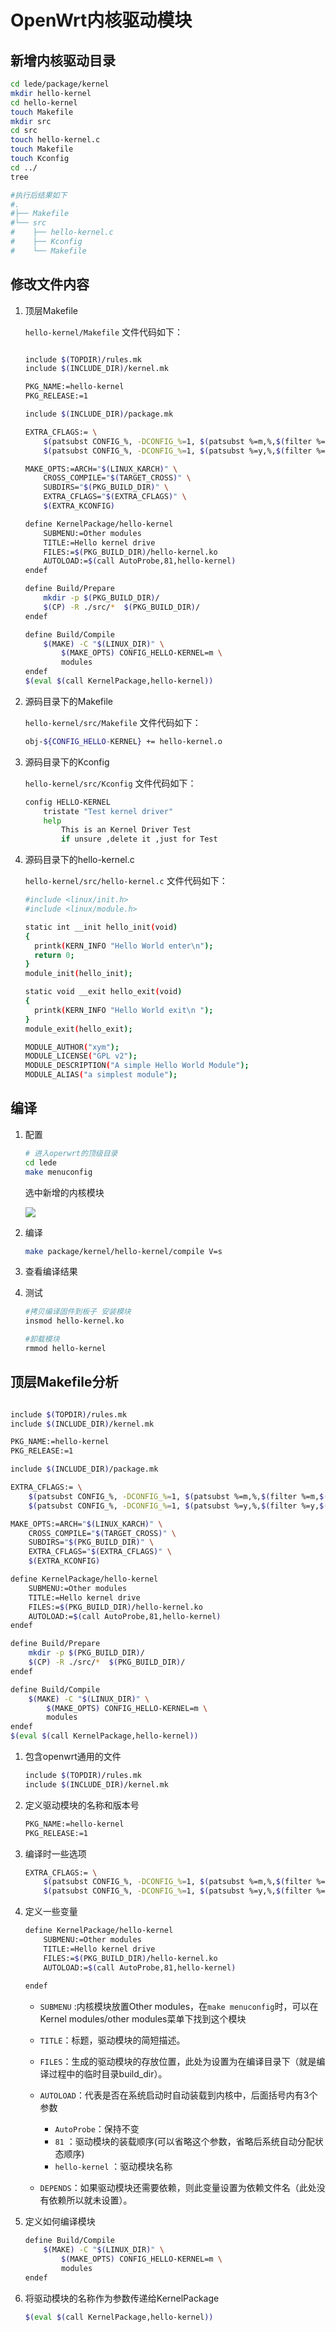 # OpenWrt内核驱动模块

## 新增内核驱动目录

```bash
cd lede/package/kernel
mkdir hello-kernel
cd hello-kernel
touch Makefile 
mkdir src 
cd src
touch hello-kernel.c
touch Makefile
touch Kconfig
cd ../
tree

#执行后结果如下
#.
#├── Makefile
#└── src
#    ├── hello-kernel.c
#    ├── Kconfig
#    └── Makefile

```

## 修改文件内容

1. 顶层Makefile

   `hello-kernel/Makefile` 文件代码如下：

   ```bash
   
   include $(TOPDIR)/rules.mk
   include $(INCLUDE_DIR)/kernel.mk
   
   PKG_NAME:=hello-kernel 
   PKG_RELEASE:=1
   
   include $(INCLUDE_DIR)/package.mk
   
   EXTRA_CFLAGS:= \
       $(patsubst CONFIG_%, -DCONFIG_%=1, $(patsubst %=m,%,$(filter %=m,$(EXTRA_KCONFIG)))) \
       $(patsubst CONFIG_%, -DCONFIG_%=1, $(patsubst %=y,%,$(filter %=y,$(EXTRA_KCONFIG))))  \
   
   MAKE_OPTS:=ARCH="$(LINUX_KARCH)" \
       CROSS_COMPILE="$(TARGET_CROSS)" \
       SUBDIRS="$(PKG_BUILD_DIR)" \
       EXTRA_CFLAGS="$(EXTRA_CFLAGS)" \
       $(EXTRA_KCONFIG)
   
   define KernelPackage/hello-kernel
       SUBMENU:=Other modules
       TITLE:=Hello kernel drive 
       FILES:=$(PKG_BUILD_DIR)/hello-kernel.ko
       AUTOLOAD:=$(call AutoProbe,81,hello-kernel)
   endef
   
   define Build/Prepare
       mkdir -p $(PKG_BUILD_DIR)/
       $(CP) -R ./src/*  $(PKG_BUILD_DIR)/
   endef
   
   define Build/Compile
       $(MAKE) -C "$(LINUX_DIR)" \
           $(MAKE_OPTS) CONFIG_HELLO-KERNEL=m \
           modules
   endef
   $(eval $(call KernelPackage,hello-kernel))
   
   ```

   

2. 源码目录下的Makefile

   `hello-kernel/src/Makefile` 文件代码如下：

   ```bash
   obj-${CONFIG_HELLO-KERNEL} += hello-kernel.o
   
   ```

   

3. 源码目录下的Kconfig

   `hello-kernel/src/Kconfig` 文件代码如下：

   ```bash
   config HELLO-KERNEL
       tristate "Test kernel driver"
       help
           This is an Kernel Driver Test
           if unsure ,delete it ,just for Test
   
   ```

   

4. 源码目录下的hello-kernel.c

   `hello-kernel/src/hello-kernel.c` 文件代码如下：

   ```bash
   #include <linux/init.h>
   #include <linux/module.h>
   
   static int __init hello_init(void)
   {
     printk(KERN_INFO "Hello World enter\n");
     return 0;
   }
   module_init(hello_init);
   
   static void __exit hello_exit(void)
   {
     printk(KERN_INFO "Hello World exit\n ");
   }
   module_exit(hello_exit);
   
   MODULE_AUTHOR("xym");
   MODULE_LICENSE("GPL v2");
   MODULE_DESCRIPTION("A simple Hello World Module");
   MODULE_ALIAS("a simplest module");
   
   ```

## 编译

1. 配置

   ```bash
   # 进入operwrt的顶级目录
   cd lede
   make menuconfig
   ```

   选中新增的内核模块 

   ![](media/image-20220826103635589.png)

2. 编译

   ```bash
   make package/kernel/hello-kernel/compile V=s
   ```

   

3. 查看编译结果

   

4. 测试

   ```bash
   #拷贝编译固件到板子 安装模块
   insmod hello-kernel.ko
   
   #卸载模块
   rmmod hello-kernel
   
   ```


## 顶层Makefile分析

```bash

include $(TOPDIR)/rules.mk
include $(INCLUDE_DIR)/kernel.mk

PKG_NAME:=hello-kernel 
PKG_RELEASE:=1

include $(INCLUDE_DIR)/package.mk

EXTRA_CFLAGS:= \
    $(patsubst CONFIG_%, -DCONFIG_%=1, $(patsubst %=m,%,$(filter %=m,$(EXTRA_KCONFIG)))) \
    $(patsubst CONFIG_%, -DCONFIG_%=1, $(patsubst %=y,%,$(filter %=y,$(EXTRA_KCONFIG))))  \

MAKE_OPTS:=ARCH="$(LINUX_KARCH)" \
    CROSS_COMPILE="$(TARGET_CROSS)" \
    SUBDIRS="$(PKG_BUILD_DIR)" \
    EXTRA_CFLAGS="$(EXTRA_CFLAGS)" \
    $(EXTRA_KCONFIG)

define KernelPackage/hello-kernel
    SUBMENU:=Other modules
    TITLE:=Hello kernel drive 
    FILES:=$(PKG_BUILD_DIR)/hello-kernel.ko
    AUTOLOAD:=$(call AutoProbe,81,hello-kernel)
endef

define Build/Prepare
    mkdir -p $(PKG_BUILD_DIR)/
    $(CP) -R ./src/*  $(PKG_BUILD_DIR)/
endef

define Build/Compile
    $(MAKE) -C "$(LINUX_DIR)" \
        $(MAKE_OPTS) CONFIG_HELLO-KERNEL=m \
        modules
endef
$(eval $(call KernelPackage,hello-kernel))
```

1. 包含openwrt通用的文件

   ```bash
   include $(TOPDIR)/rules.mk
   include $(INCLUDE_DIR)/kernel.mk
   ```

   

2. 定义驱动模块的名称和版本号

   ```bash
   PKG_NAME:=hello-kernel 
   PKG_RELEASE:=1
   ```

   

3. 编译时一些选项

   ```bash
   EXTRA_CFLAGS:= \
       $(patsubst CONFIG_%, -DCONFIG_%=1, $(patsubst %=m,%,$(filter %=m,$(EXTRA_KCONFIG)))) \
       $(patsubst CONFIG_%, -DCONFIG_%=1, $(patsubst %=y,%,$(filter %=y,$(EXTRA_KCONFIG))))  \
   ```

   

4. 定义一些变量

   ```bash
   define KernelPackage/hello-kernel
       SUBMENU:=Other modules
       TITLE:=Hello kernel drive 
       FILES:=$(PKG_BUILD_DIR)/hello-kernel.ko
       AUTOLOAD:=$(call AutoProbe,81,hello-kernel)
       
   endef
   ```

   - `SUBMENU` :内核模块放置Other modules，在`make menuconfig`时，可以在Kernel modules/other modules菜单下找到这个模块

   - `TITLE`：标题，驱动模块的简短描述。

   - `FILES`：生成的驱动模块的存放位置，此处为设置为在编译目录下（就是编译过程中的临时目录build_dir）。

   - `AUTOLOAD`：代表是否在系统启动时自动装载到内核中，后面括号内有3个参数

     - `AutoProbe`：保持不变
     - `81` ：驱动模块的装载顺序(可以省略这个参数，省略后系统自动分配状态顺序)
     - `hello-kernel` ：驱动模块名称

   - `DEPENDS`：如果驱动模块还需要依赖，则此变量设置为依赖文件名（此处没有依赖所以就未设置）。

     

5. 定义如何编译模块

   ```bash
   define Build/Compile
       $(MAKE) -C "$(LINUX_DIR)" \
           $(MAKE_OPTS) CONFIG_HELLO-KERNEL=m \
           modules
   endef
   ```

   

6. 将驱动模块的名称作为参数传递给KernelPackage

   ```bash
   $(eval $(call KernelPackage,hello-kernel))
   ```

   